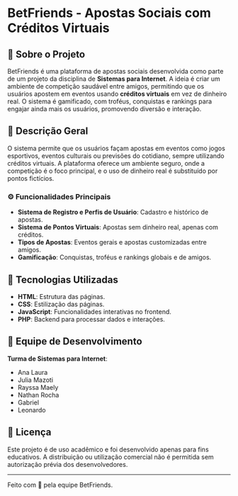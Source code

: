 # BetFriends - Apostas Sociais com Créditos Virtuais
 
## 🎯 Sobre o Projeto
 
BetFriends é uma plataforma de apostas sociais desenvolvida como parte de um projeto da disciplina de **Sistemas para Internet**. A ideia é criar um ambiente de competição saudável entre amigos, permitindo que os usuários apostem em eventos usando **créditos virtuais** em vez de dinheiro real. O sistema é gamificado, com troféus, conquistas e rankings para engajar ainda mais os usuários, promovendo diversão e interação.
 
## 📝 Descrição Geral
 
O sistema permite que os usuários façam apostas em eventos como jogos esportivos, eventos culturais ou previsões do cotidiano, sempre utilizando créditos virtuais. A plataforma oferece um ambiente seguro, onde a competição é o foco principal, e o uso de dinheiro real é substituído por pontos fictícios.
 
### ⚙️ Funcionalidades Principais
 
- **Sistema de Registro e Perfis de Usuário**: Cadastro e histórico de apostas.
- **Sistema de Pontos Virtuais**: Apostas sem dinheiro real, apenas com créditos.
- **Tipos de Apostas**: Eventos gerais e apostas customizadas entre amigos.
- **Gamificação**: Conquistas, troféus e rankings globais e de amigos.
 
## 🚀 Tecnologias Utilizadas
 
- **HTML**: Estrutura das páginas.
- **CSS**: Estilização das páginas.
- **JavaScript**: Funcionalidades interativas no frontend.
- **PHP**: Backend para processar dados e interações.
 
## 👥 Equipe de Desenvolvimento
 
**Turma de Sistemas para Internet**:
 
- Ana Laura
- Julia Mazoti
- Rayssa Maely
- Nathan Rocha
- Gabriel
- Leonardo
 
## 📝 Licença
 
Este projeto é de uso acadêmico e foi desenvolvido apenas para fins educativos. A distribuição ou utilização comercial não é permitida sem autorização prévia dos desenvolvedores.
 
---
 
Feito com 💜 pela equipe BetFriends.
